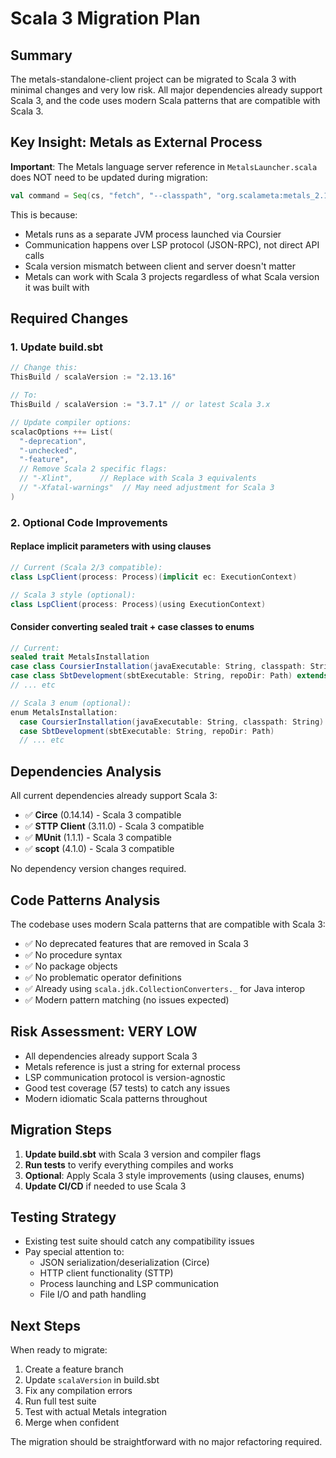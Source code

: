 # Scala 3 Migration Plan

## Summary

The metals-standalone-client project can be migrated to Scala 3 with minimal changes and very low risk. All major dependencies already support Scala 3, and the code uses modern Scala patterns that are compatible with Scala 3.

## Key Insight: Metals as External Process

**Important**: The Metals language server reference in `MetalsLauncher.scala` does NOT need to be updated during migration:

```scala
val command = Seq(cs, "fetch", "--classpath", "org.scalameta:metals_2.13:1.6.0")
```

This is because:
- Metals runs as a separate JVM process launched via Coursier
- Communication happens over LSP protocol (JSON-RPC), not direct API calls
- Scala version mismatch between client and server doesn't matter
- Metals can work with Scala 3 projects regardless of what Scala version it was built with

## Required Changes

### 1. Update build.sbt

```scala
// Change this:
ThisBuild / scalaVersion := "2.13.16"

// To:
ThisBuild / scalaVersion := "3.7.1" // or latest Scala 3.x

// Update compiler options:
scalacOptions ++= List(
  "-deprecation",
  "-unchecked", 
  "-feature",
  // Remove Scala 2 specific flags:
  // "-Xlint",      // Replace with Scala 3 equivalents
  // "-Xfatal-warnings"  // May need adjustment for Scala 3
)
```

### 2. Optional Code Improvements

#### Replace implicit parameters with using clauses
```scala
// Current (Scala 2/3 compatible):
class LspClient(process: Process)(implicit ec: ExecutionContext)

// Scala 3 style (optional):
class LspClient(process: Process)(using ExecutionContext)
```

#### Consider converting sealed trait + case classes to enums
```scala
// Current:
sealed trait MetalsInstallation
case class CoursierInstallation(javaExecutable: String, classpath: String) extends MetalsInstallation
case class SbtDevelopment(sbtExecutable: String, repoDir: Path) extends MetalsInstallation
// ... etc

// Scala 3 enum (optional):
enum MetalsInstallation:
  case CoursierInstallation(javaExecutable: String, classpath: String)
  case SbtDevelopment(sbtExecutable: String, repoDir: Path)
  // ... etc
```

## Dependencies Analysis

All current dependencies already support Scala 3:

- ✅ **Circe** (0.14.14) - Scala 3 compatible
- ✅ **STTP Client** (3.11.0) - Scala 3 compatible  
- ✅ **MUnit** (1.1.1) - Scala 3 compatible
- ✅ **scopt** (4.1.0) - Scala 3 compatible

No dependency version changes required.

## Code Patterns Analysis

The codebase uses modern Scala patterns that are compatible with Scala 3:

- ✅ No deprecated features that are removed in Scala 3
- ✅ No procedure syntax
- ✅ No package objects
- ✅ No problematic operator definitions
- ✅ Already using `scala.jdk.CollectionConverters._` for Java interop
- ✅ Modern pattern matching (no issues expected)

## Risk Assessment: VERY LOW

- All dependencies already support Scala 3
- Metals reference is just a string for external process
- LSP communication protocol is version-agnostic
- Good test coverage (57 tests) to catch any issues
- Modern idiomatic Scala patterns throughout

## Migration Steps

1. **Update build.sbt** with Scala 3 version and compiler flags
2. **Run tests** to verify everything compiles and works
3. **Optional**: Apply Scala 3 style improvements (using clauses, enums)
4. **Update CI/CD** if needed to use Scala 3

## Testing Strategy

- Existing test suite should catch any compatibility issues
- Pay special attention to:
  - JSON serialization/deserialization (Circe)
  - HTTP client functionality (STTP)
  - Process launching and LSP communication
  - File I/O and path handling

## Next Steps

When ready to migrate:
1. Create a feature branch
2. Update `scalaVersion` in build.sbt
3. Fix any compilation errors
4. Run full test suite
5. Test with actual Metals integration
6. Merge when confident

The migration should be straightforward with no major refactoring required.
